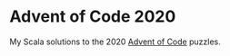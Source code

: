 Advent of Code 2020
======================

My Scala solutions to the 2020 [Advent of Code](https://adventofcode.com/2020) puzzles.
